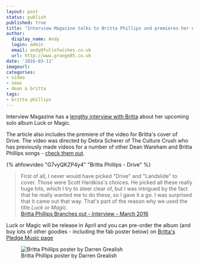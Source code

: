 ```yaml
---
layout: post
status: publish
published: true
title: "Interview Magazine talks to Britta Phillips and premieres her new video"
author:
  display_name: Andy
  login: admin
  email: andy@fullofwishes.co.uk
  url: http://www.grange85.co.uk
date: '2016-03-11'
imageurl:
categories:
- video
- news
- dean & britta
tags:
- britta phillips
---
```

<p class="lead">Interview Magazine has a <a href="http://www.interviewmagazine.com/music/britta-phillips#_">lengthy interview with Britta</a> about her upcoming solo album Luck or Magic.</p>

<p>The article also includes the premiere of the video for Britta's cover of Drive. The video was directed by Debra Scherer of The Culture Crush who has previously made videos for a number of other Dean Wareham and Britta Phillips songs - <a href="http://www.theculturecrush.com/video/">check them out</a>.</p>
{% ahfowvideo "G7vyQKZP4y4" "Britta Phillips - Drive" %}

<blockquote>
 First of all, I never would have picked "Drive" and "Landslide" to cover. Those were Scott Hardkiss's choices. He picked all these really huge hits, which I try to steer clear of, but I was intrigued by the fact that he really wanted me to do these, so I gave it a go. I was surprised that it came out that way. That's part of the reason why we used the title <i>Luck or Magic</i>.
<footer><a href="http://www.interviewmagazine.com/music/britta-phillips#_">Britta Phillips Branches out - Interview - March 2016</a></footer>
</blockquote>

<p>Luck or Magic will be release in April and you can pre-order the album (and buy lots of other goodies - including the fab poster below) on <a href="http://www.pledgemusic.com/projects/brittaphillips/">Britta's Pledge Music page</a></p>
<figure class="caption aligncenter"><img src="https://media.fullofwishes.co.uk/07-dean_and_britta/pictures/britta-phillips-solo-poster-darren-grealish.jpg" alt="Britta Phillips poster by Darren Grealish" /><figcaption class="caption-text">Britta Phillips poster by Darren Grealish</figcaption></figure>
